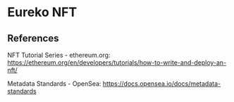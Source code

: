 # Eureko NFT

## References

NFT Tutorial Series - ethereum.org: https://ethereum.org/en/developers/tutorials/how-to-write-and-deploy-an-nft/ 

Metadata Standards - OpenSea: https://docs.opensea.io/docs/metadata-standards